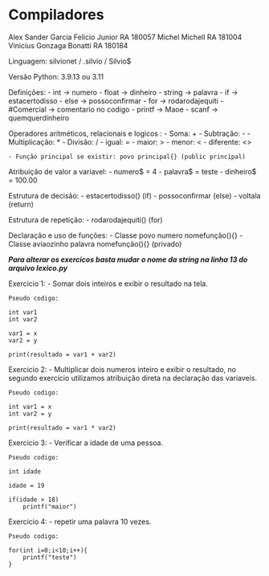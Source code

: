 # Compiladores

Alex Sander Garcia Felicio Junior   RA 180057
Michel Michell  RA 181004
Vinicius Gonzaga Bonatti    RA 180184

Linguagem: silvionet / .silvio / Silvio$ 

Versão Python: 3.9.13 ou 3.11

Definições:
    - int -> numero
    - float -> dinheiro
    - string -> palavra
    - if -> estacertodisso
    - else -> possoconfirmar
    - for -> rodarodajequiti
    - #Comercial -> comentario no codigo
    - printf -> Maoe
    - scanf -> quemquerdinheiro

Operadores aritméticos, relacionais e logicos :
    - Soma: +
    - Subtração: -
    - Multiplicação: *
    - Divisão: /
    - igual: =
    - maior: >
    - menor: <
    - diferente: <>

    - Função principal se existir: povo principal{} (public principal)

Atribuição de valor a variavel:
    - numero$ = 4
    - palavra$ = teste
    - dinheiro$ = 100.00

Estrutura de decisão:
    - estacertodisso() (if)
    - possoconfirmar (else)
    - voltala (return)

Estrutura de repetição:
    - rodarodajequiti() (for)

Declaração e uso de funções:
    - Classe povo numero nomefunção(){}
    - Classe aviaozinho palavra nomefunção(){} (privado)

***Para alterar os exercicos basta mudar o nome da string na linha 13 do arquivo lexico.py***

Exercicio 1:
    - Somar dois inteiros e exibir o resultado na tela.

    Pseudo codigo:

    int var1
    int var2

    var1 = x
    var2 = y

    print(resultado = var1 + var2)

Exercicio 2:
    - Multiplicar dois numeros inteiro e exibir o resultado, no segundo exercicio utilizamos atribuição direta na declaração das variaveis.

    Pseudo codigo:
   
    int var1 = x
    int var2 = y

    print(resultado = var1 * var2)

Exercicio 3:
    - Verificar a idade de uma pessoa.

    Pseudo codigo:
   
    int idade

    idade = 19

    if(idade > 18)
        printf("maior")

Exercicio 4:
    - repetir uma palavra 10 vezes.

    Pseudo codigo:
   
    for(int i=0;i<10;i++){
        printf("teste")
    }
